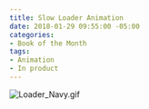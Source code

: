 ```yaml
---
title: Slow Loader Animation
date: 2018-01-29 09:55:00 -05:00
categories:
- Book of the Month
tags:
- Animation
- In product
---
```


![Loader_Navy.gif](/uploads/Loader_Navy.gif)